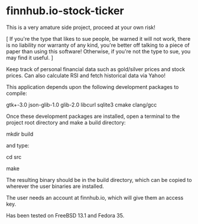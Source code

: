# finnhub.io-stock-ticker
This is a very amature side project, proceed at your own risk!

[ If you're the type that likes to sue people, be warned it will not work, 
  there is no liability nor warranty of any kind, you're better off talking 
  to a piece of paper than using this software!  Otherwise, if you're not the 
  type to sue, you may find it useful. ]

Keep track of personal financial data such as gold/silver prices and stock prices.  Can also calculate RSI and fetch historical data via Yahoo!

This application depends upon the following development packages to compile:

gtk+-3.0 json-glib-1.0 glib-2.0 libcurl sqlite3 cmake clang/gcc

Once these development packages are installed, open a terminal to the project root directory and make a build directory: 

mkdir build

and type: 

cd src

make

The resulting binary should be in the build directory,
which can be copied to wherever the user binaries are installed.

The user needs an account at finnhub.io, which will give them an access key.

Has been tested on FreeBSD 13.1 and Fedora 35.
